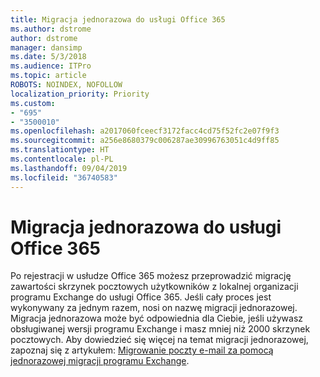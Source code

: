 ```yaml
---
title: Migracja jednorazowa do usługi Office 365
ms.author: dstrome
author: dstrome
manager: dansimp
ms.date: 5/3/2018
ms.audience: ITPro
ms.topic: article
ROBOTS: NOINDEX, NOFOLLOW
localization_priority: Priority
ms.custom:
- "695"
- "3500010"
ms.openlocfilehash: a2017060fceecf3172facc4cd75f52fc2e07f9f3
ms.sourcegitcommit: a256e8680379c006287ae30996763051c4d9ff85
ms.translationtype: HT
ms.contentlocale: pl-PL
ms.lasthandoff: 09/04/2019
ms.locfileid: "36740583"
---
```

# <a name="cutover-migrations-to-office-365"></a>Migracja jednorazowa do usługi Office 365

Po rejestracji w usłudze Office 365 możesz przeprowadzić migrację zawartości skrzynek pocztowych użytkowników z lokalnej organizacji programu Exchange do usługi Office 365. Jeśli cały proces jest wykonywany za jednym razem, nosi on nazwę migracji jednorazowej. Migracja jednorazowa może być odpowiednia dla Ciebie, jeśli używasz obsługiwanej wersji programu Exchange i masz mniej niż 2000 skrzynek pocztowych. Aby dowiedzieć się więcej na temat migracji jednorazowej, zapoznaj się z artykułem: [Migrowanie poczty e-mail za pomocą jednorazowej migracji programu Exchange](https://docs.microsoft.com/Exchange/mailbox-migration/cutover-migration-to-office-365).
  